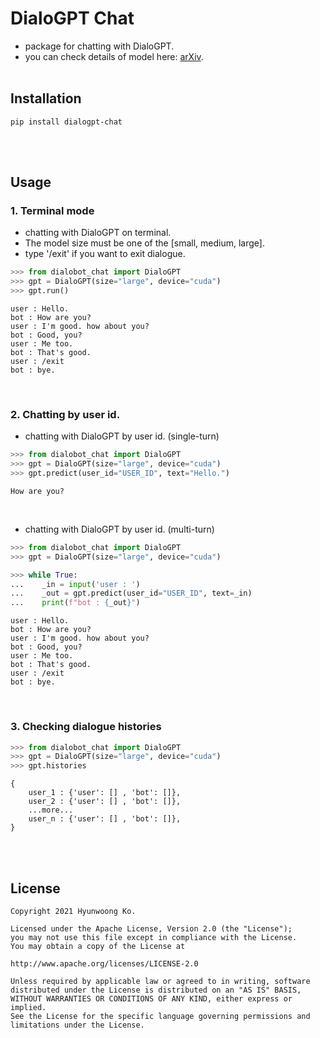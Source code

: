 # DialoGPT Chat
- package for chatting with DialoGPT.
- you can check details of model here: [arXiv](https://arxiv.org/abs/1911.00536).
<br><br>

## Installation
```console
pip install dialogpt-chat
```
<br><br>

## Usage
### 1. Terminal mode
- chatting with DialoGPT on terminal.
- The model size must be one of the [small, medium, large].
- type '/exit' if you want to exit dialogue.

```python
>>> from dialobot_chat import DialoGPT
>>> gpt = DialoGPT(size="large", device="cuda")
>>> gpt.run()
```
```
user : Hello.
bot : How are you?
user : I'm good. how about you?
bot : Good, you?
user : Me too.
bot : That's good.
user : /exit
bot : bye.
```
<br>

### 2. Chatting by user id.
- chatting with DialoGPT by user id. (single-turn)
```python
>>> from dialobot_chat import DialoGPT
>>> gpt = DialoGPT(size="large", device="cuda")
>>> gpt.predict(user_id="USER_ID", text="Hello.")
```
```
How are you?
```
<br>

- chatting with DialoGPT by user id. (multi-turn)
```python
>>> from dialobot_chat import DialoGPT
>>> gpt = DialoGPT(size="large", device="cuda")

>>> while True:
...    _in = input('user : ')
...    _out = gpt.predict(user_id="USER_ID", text=_in)
...    print(f"bot : {_out}")
```
```
user : Hello.
bot : How are you?
user : I'm good. how about you?
bot : Good, you?
user : Me too.
bot : That's good.
user : /exit
bot : bye.
```
<br>

### 3. Checking dialogue histories
```python
>>> from dialobot_chat import DialoGPT
>>> gpt = DialoGPT(size="large", device="cuda")
>>> gpt.histories
```
```
{
    user_1 : {'user': [] , 'bot': []},
    user_2 : {'user': [] , 'bot': []},
    ...more...
    user_n : {'user': [] , 'bot': []},
}
```
<br><br>

## License
```
Copyright 2021 Hyunwoong Ko.

Licensed under the Apache License, Version 2.0 (the "License");
you may not use this file except in compliance with the License.
You may obtain a copy of the License at

http://www.apache.org/licenses/LICENSE-2.0

Unless required by applicable law or agreed to in writing, software
distributed under the License is distributed on an "AS IS" BASIS,
WITHOUT WARRANTIES OR CONDITIONS OF ANY KIND, either express or implied.
See the License for the specific language governing permissions and
limitations under the License.
```
